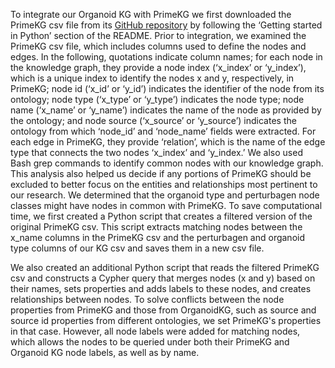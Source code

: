 To integrate our Organoid KG with PrimeKG we first downloaded the PrimeKG csv file from its [GitHub repository](https://github.com/mims-harvard/PrimeKG.git}{https://github.com/mims-harvard/PrimeKG.git) by following the ‘Getting started in Python’ section of the README. Prior to integration, we examined the PrimeKG csv file, which includes columns used to define the nodes and edges. In the following, quotations indicate column names; for each node in the knowledge graph, they provide a node index (‘x_index’ or ‘y_index’), which is a unique index to identify the nodes x and y, respectively, in PrimeKG; node id (‘x_id’ or ‘y_id’) indicates the identifier of the node from its ontology; node type (‘x_type’ or ‘y_type’) indicates the node type; node name (‘x_name’ or ‘y_name’) indicates the name of the node as provided by the ontology; and node source (‘x_source’ or ‘y_source’) indicates the ontology from which ‘node_id’ and ‘node_name’ fields were extracted. For each edge in PrimeKG, they provide ‘relation’, which is the name of the edge type that connects the two nodes ‘x_index’ and ‘y_index.’ We also used Bash grep commands to identify common nodes with our knowledge graph. This analysis also helped us decide if any portions of PrimeKG should be excluded to better focus on the entities and relationships most pertinent to our research. We determined that the organoid type and perturbagen node classes might have nodes in common with PrimeKG. To save computational time, we first created a Python script that creates a filtered version of the original PrimeKG csv. This script extracts matching nodes between the x_name columns in the PrimeKG csv and the perturbagen and organoid type columns of our KG csv and saves them in a new csv file. 

We also created an additional Python script that reads the filtered PrimeKG csv and constructs a Cypher query that merges nodes (x and y) based on their names, sets properties and adds labels to these nodes, and creates relationships between nodes. To solve conflicts between the node properties from PrimeKG and those from OrganoidKG, such as source and source id properties from different ontologies, we set PrimeKG's properties in that case. However, all node labels were added for matching nodes, which allows the nodes to be queried under both their PrimeKG and Organoid KG node labels, as well as by name.
